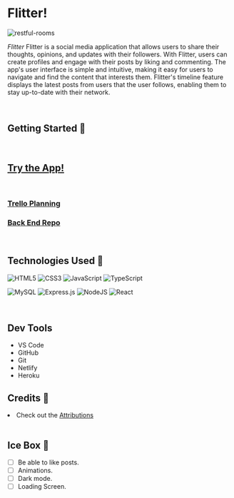 
<h1>Flitter!</h1>


<img src="https://i.imgur.com/1tSjjdS.png" alt="restful-rooms">

<p>
<em>Flitter</em> Flitter is a social media application that allows users to share their thoughts, opinions, and updates with their followers. With Flitter, users can create profiles and engage with their posts by liking and commenting.
The app's user interface is simple and intuitive, making it easy for users to navigate and find the content that interests them. Flitter's timeline feature displays the latest posts from users that the user follows, enabling them to stay up-to-date with their network.</p>

<br>
<h2>Getting Started 🚦</h2>
<br>

<h2>
<a href="https://63ff7acbc4142e2f9f5f6cec--flitter-app.netlify.app/" rel="nofollow">Try the App!</a>
</h2>

<br>

<h3> 
<a href="https://trello.com/b/jwSJNlK6/flitter-app"> Trello Planning</a>
</h3>

<h3>
<a href="https://github.com/juanm98/flitter-back-end" rel="nofollow">Back End Repo</a>
</h3>

<br>

<h2>Technologies Used 💾</h2>


![HTML5](https://img.shields.io/badge/html5-%23E34F26.svg?style=for-the-badge&logo=html5&logoColor=white)
![CSS3](https://img.shields.io/badge/css3-%231572B6.svg?style=for-the-badge&logo=css3&logoColor=white)
![JavaScript](https://img.shields.io/badge/javascript-%23323330.svg?style=for-the-badge&logo=javascript&logoColor=%23F7DF1E)
![TypeScript](https://img.shields.io/badge/typescript-%23007ACC.svg?style=for-the-badge&logo=typescript&logoColor=white)

![MySQL](https://img.shields.io/badge/mysql-%2300f.svg?style=for-the-badge&logo=mysql&logoColor=white)
![Express.js](https://img.shields.io/badge/express.js-%23404d59.svg?style=for-the-badge&logo=express&logoColor=%2361DAFB)
![NodeJS](https://img.shields.io/badge/node.js-6DA55F?style=for-the-badge&logo=node.js&logoColor=white)
![React](https://img.shields.io/badge/React-20232A?style=for-the-badge&logo=react&logoColor=61DAFB)


<br>

<h2>Dev Tools</h2>

<ul>
<li>VS Code</li>
<li>GitHub</li>
<li>Git</li>
<li>Netlify</li>
<li>Heroku</li>
</ul>

<h2>Credits 🙌</h2>
<li>
Check out the
<a href="https://github.com/juanm98/flitter-front-end/blob/main/Assets.md">Attributions</a>
</li>

<br>

<h2>Ice Box 🧊</h2>

 - [ ] Be able to like posts. 
 - [ ] Animations. 
 - [ ] Dark mode.
 - [ ] Loading Screen.